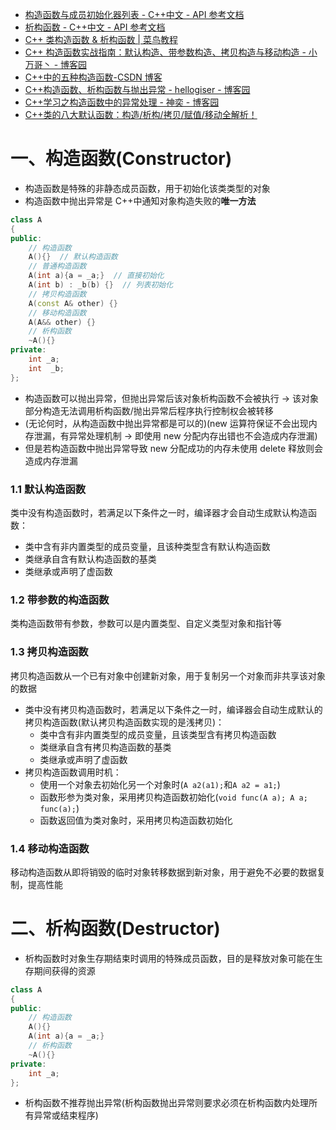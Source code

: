 - [构造函数与成员初始化器列表 - C++中文 - API 参考文档](https://www.apiref.com/cpp-zh/cpp/language/initializer_list.html)
- [析构函数 - C++中文 - API 参考文档](https://www.apiref.com/cpp-zh/cpp/language/destructor.html)
- [C++ 类构造函数 & 析构函数 | 菜鸟教程](https://www.runoob.com/cplusplus/cpp-constructor-destructor.html)
- [C++ 构造函数实战指南：默认构造、带参数构造、拷贝构造与移动构造 - 小万哥丶 - 博客园](https://www.cnblogs.com/xiaowange/p/18151512)
- [C++中的五种构造函数-CSDN 博客](https://blog.csdn.net/TABE_/article/details/116714304)
- [C++构造函数、析构函数与抛出异常 - hellogiser - 博客园](https://www.cnblogs.com/hellogiser/p/constructor-destructor-exceptions.html)
- [C++学习之构造函数中的异常处理 - 神奕 - 博客园](https://www.cnblogs.com/songlee/p/5738092.html)
- [C++类的八大默认函数：构造/析构/拷贝/赋值/移动全解析！](https://mp.weixin.qq.com/s/YVzvMS3oWhWgkriO-Ap65g)

# 一、构造函数(Constructor)

- 构造函数是特殊的非静态成员函数，用于初始化该类类型的对象
- 构造函数中抛出异常是 C++中通知对象构造失败的**唯一方法**

```cpp
class A
{
public:
	// 构造函数
	A(){}  // 默认构造函数
	// 普通构造函数
	A(int a){a = _a;}  // 直接初始化
	A(int b) : _b(b) {}  // 列表初始化
	// 拷贝构造函数
	A(const A& other) {}
	// 移动构造函数
	A(A&& other) {}
	// 析构函数
	~A(){}
private:
	int _a;
	int  _b;
};
```

- 构造函数可以抛出异常，但抛出异常后该对象析构函数不会被执行 -> 该对象部分构造无法调用析构函数/抛出异常后程序执行控制权会被转移
- (无论何时，从构造函数中抛出异常都是可以的)(new 运算符保证不会出现内存泄漏，有异常处理机制 -> 即使用 new 分配内存出错也不会造成内存泄漏)
- 但是若构造函数中抛出异常导致 new 分配成功的内存未使用 delete 释放则会造成内存泄漏

### 1.1 默认构造函数

类中没有构造函数时，若满足以下条件之一时，编译器才会自动生成默认构造函数：

- 类中含有非内置类型的成员变量，且该种类型含有默认构造函数
- 类继承自含有默认构造函数的基类
- 类继承或声明了虚函数

### 1.2 带参数的构造函数

类构造函数带有参数，参数可以是内置类型、自定义类型对象和指针等

### 1.3 拷贝构造函数

拷贝构造函数从一个已有对象中创建新对象，用于复制另一个对象而非共享该对象的数据

- 类中没有拷贝构造函数时，若满足以下条件之一时，编译器会自动生成默认的拷贝构造函数(默认拷贝构造函数实现的是浅拷贝)：
  - 类中含有非内置类型的成员变量，且该类型含有拷贝构造函数
  - 类继承自含有拷贝构造函数的基类
  - 类继承或声明了虚函数
- 拷贝构造函数调用时机：
  - 使用一个对象去初始化另一个对象时(`A a2(a1);`和`A a2 = a1;`)
  - 函数形参为类对象，采用拷贝构造函数初始化(`void func(A a); A a; func(a);`)
  - 函数返回值为类对象时，采用拷贝构造函数初始化

### 1.4 移动构造函数

移动构造函数从即将销毁的临时对象转移数据到新对象，用于避免不必要的数据复制，提高性能

# 二、析构函数(Destructor)

- 析构函数时对象生存期结束时调用的特殊成员函数，目的是释放对象可能在生存期间获得的资源

```cpp
class A
{
public:
	// 构造函数
	A(){}
	A(int a){a = _a;}
	// 析构函数
	~A(){}
private:
	int _a;
};
```

- 析构函数不推荐抛出异常(析构函数抛出异常则要求必须在析构函数内处理所有异常或结束程序)
